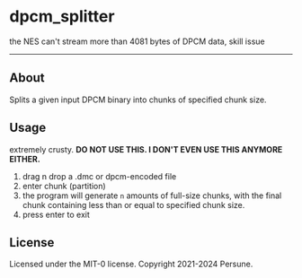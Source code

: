 # dpcm_splitter

the NES can't stream more than 4081 bytes of DPCM data, skill issue

---

## About

Splits a given input DPCM binary into chunks of specified chunk size.

## Usage

extremely crusty. **DO NOT USE THIS. I DON'T EVEN USE THIS ANYMORE EITHER.**

1. drag n drop a .dmc or dpcm-encoded file
2. enter chunk (partition)
3. the program will generate `n` amounts of full-size chunks, with the final chunk containing less than or equal to specified chunk size.
4. press enter to exit

## License

Licensed under the MIT-0 license.
Copyright 2021-2024 Persune.
